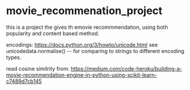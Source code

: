 # movie_recommenation_project
this is a project the gives th emovie recommmendation, using both popularity and content based method. 

encodings:
https://docs.python.org/3/howto/unicode.html
see unicodedata.normalise() -- for comparing to strings to different encoding types.

read cosine similrity from:
https://medium.com/code-heroku/building-a-movie-recommendation-engine-in-python-using-scikit-learn-c7489d7cb145
